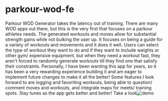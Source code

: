 # parkour-wod-fe
Parkour WOD Generator takes the latency out of training. There are many WOD apps out there, but this is the very first that focuses on a parkour athletes needs. The generated workouts and moves allow for substantial strength gains while not bulking the user up. It focuses on being a guide for a variety of workouts and movements and it does it well. Users can select the type of workout they want to do and if they want to include weights or other gym/ expensive equipment, but when they need a workout fast, they aren't forced to randomly generate workouts till they find one that satisfy their constraints. Personally, I have been wanting this app for years, so it has been a very rewarding experience building it and am eager to implement future changes to make it all the better! Some features I look forward to are logging and favoriting workouts, being able to question/ comment moves and workouts, and integrate maps for meets/ training spots. Stay tunes as the app gets better and better!
Take a look![demo](https://s19.postimg.cc/ui4fu09ib/parkour-wod-app-demo-shot.png)
